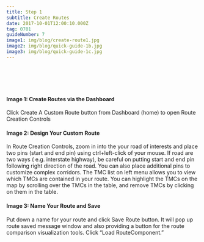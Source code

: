 ```yaml
---
title: Step 1
subtitle: Create Routes
date: 2017-10-01T12:00:10.000Z
tag: 0701
guideNumber: 7
image1: img/blog/create-route1.jpg
image2: img/blog/quick-guide-1b.jpg
image3: img/blog/quick-guide-1c.jpg
---
```


# &nbsp; 
#### Image 1: Create Routes via the Dashboard
Click Create A Custom Route button from Dashboard (home) to open Route Creation Controls

#### Image 2: Design Your Custom Route
 In Route Creation Controls, zoom in into the your road of interests and place two pins (start and end pin) using ctrl+left-click of your mouse. If road are two ways ( e.g. interstate highway), be careful on putting start and end pin following right direction of the road. You can also place additional pins to customize complex corridors. 
 The TMC list on left menu allows you to view which TMCs are contained in your route. You can highlight the TMCs on the map by scrolling over the TMCs in the table, and remove TMCs by clicking on them in the table.

#### Image 3: Name Your Route and Save
Put down a name for your route and click Save Route button. It will pop up route saved message window and also providing a button for the route comparison visualization tools. Click “Load RouteComponent.”

